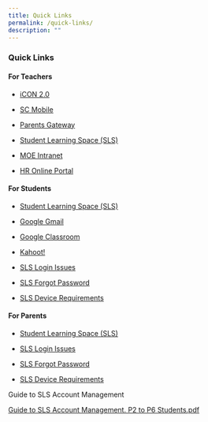 ```yaml
---
title: Quick Links
permalink: /quick-links/
description: ""
---
```

### Quick Links

#### For Teachers


*   [iCON 2.0](http://icon.moe.edu.sg/)

*   [SC Mobile](https://scmobile.moe.edu.sg/)

*   [Parents Gateway](https://pg.moe.edu.sg/)

*   [Student Learning Space (SLS)](https://vle.learning.moe.edu.sg/login)

*   [MOE Intranet](https://intranet.moe.gov.sg/)

*   [HR Online Portal](http://intranet.moe.gov.sg/hronline/Pages/Home.aspx) 

#### For Students
 

*   [Student Learning Space (SLS)](https://vle.learning.moe.edu.sg/login)

*   [Google Gmail](http://google.com/mail)

*   [Google Classroom](https://classroom.google.com/)

*   [Kahoot!](https://kahoot.it/)

*   [SLS Login Issues](https://static.learning.moe.edu.sg/UserGuide/login-troubleshooting.html#)

*   [SLS Forgot Password](https://static.learning.moe.edu.sg/UserGuide/login-troubleshooting/student-forgot-password.html)

*   [SLS Device Requirements](https://static.learning.moe.edu.sg/UserGuide/login-troubleshooting.html#)

#### For Parents   

*   [Student Learning Space (SLS)](https://vle.learning.moe.edu.sg/login)
    

*   [SLS Login Issues](https://static.learning.moe.edu.sg/UserGuide/login-troubleshooting.html#)

*   [SLS Forgot Password](https://static.learning.moe.edu.sg/UserGuide/login-troubleshooting/student-forgot-password.html)

*   [SLS Device Requirements](https://static.learning.moe.edu.sg/UserGuide/login-troubleshooting.html#)

  

Guide to SLS Account Management 

[Guide to SLS Account Management. P2 to P6 Students.pdf](/files/Guide%20to%20SLS%20Account%20Management.pdf)